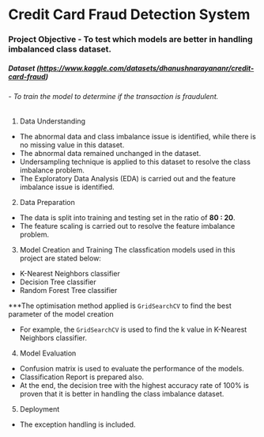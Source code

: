 # Credit Card Fraud Detection System  

### Project Objective - To test which models are better in handling imbalanced class dataset.

##### Dataset (https://www.kaggle.com/datasets/dhanushnarayananr/credit-card-fraud) 
###### - To train the model to determine if the transaction is fraudulent.  

1. Data Understanding
- The abnormal data and class imbalance issue is identified, while there is no missing value in this dataset.
- The abnormal data remained unchanged in the dataset.
- Undersampling technique is applied to this dataset to resolve the class imbalance problem.
- The Exploratory Data Analysis (EDA) is carried out and the feature imbalance issue is identified.  

2. Data Preparation
- The data is split into training and testing set in the ratio of **80 : 20**.
- The feature scaling is carried out to resolve the feature imbalance problem.  

3. Model Creation and Training
The classfication models used in this project are stated below:
- K-Nearest Neighbors classifier
- Decision Tree classifier
- Random Forest Tree classifier  

***The optimisation method applied is `GridSearchCV` to find the best parameter of the model creation
- For example, the `GridSearchCV` is used to find the k value in K-Nearest Neighbors classifier.  

4. Model Evaluation
- Confusion matrix is used to evaluate the performance of the models.
- Classification Report is prepared also.
- At the end, the decision tree with the highest accuracy rate of 100% is proven that it is better in handling the class imbalance dataset.  

5. Deployment
- The exception handling is included.
